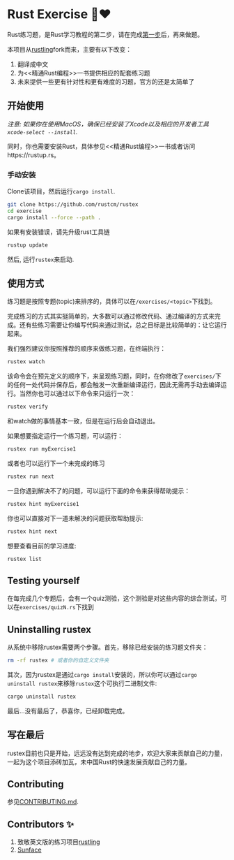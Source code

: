# Rust Exercise 🦀❤️
Rust练习题，是Rust学习教程的第二步，请在完成[第一步](https://mastery.rs)后，再来做题。

本项目从[rustling](https://github.com/rust-lang/rustlings)fork而来，主要有以下改变：
1. 翻译成中文
2. 为<<精通Rust编程>>一书提供相应的配套练习题
3. 未来提供一些更有针对性和更有难度的习题，官方的还是太简单了
   
## 开始使用

_注意: 如果你在使用MacOS，确保已经安装了Xcode以及相应的开发者工具 `xcode-select --install`._

同时，你也需要安装Rust，具体参见<<精通Rust编程>>一书或者访问https://rustup.rs。

### 手动安装
Clone该项目，然后运行`cargo install`.

```bash
git clone https://github.com/rustcm/rustex
cd exercise
cargo install --force --path .
```

如果有安装错误，请先升级rust工具链
```bash
rustup update
```

然后, 运行`rustex`来启动.

## 使用方式

练习题是按照专题(topic)来排序的，具体可以在`/exercises/<topic>`下找到。

完成练习的方式其实挺简单的，大多数可以通过修改代码、通过编译的方式来完成。还有些练习需要让你编写代码来通过测试，总之目标是比较简单的：让它运行起来。

我们强烈建议你按照推荐的顺序来做练习题，在终端执行：

```bash
rustex watch
```
该命令会在预先定义的顺序下，来呈现练习题，同时，在你修改了`exercises/`下的任何一处代码并保存后，都会触发一次重新编译运行，因此无需再手动去编译运行。当然你也可以通过以下命令来只运行一次：

```bash
rustex verify
```

和watch做的事情基本一致，但是在运行后会自动退出。

如果想要指定运行一个练习题，可以运行：

```bash
rustex run myExercise1
```

或者也可以运行下一个未完成的练习

```bash
rustex run next
```

一旦你遇到解决不了的问题，可以运行下面的命令来获得帮助提示：

``` bash
rustex hint myExercise1
```

你也可以直接对下一道未解决的问题获取帮助提示:

``` bash
rustex hint next
```

想要查看目前的学习进度:
```bash
rustex list
```

## Testing yourself
在每完成几个专题后，会有一个quiz测验，这个测验是对这些内容的综合测试，可以在`exercises/quizN.rs`下找到


## Uninstalling rustex

从系统中移除rustex需要两个步骤。首先，移除已经安装的练习题文件夹：

``` bash
rm -rf rustex # 或者你的自定义文件夹
```

其次，因为rustex是通过`cargo install`安装的，所以你可以通过`cargo uninstall rustex`来移除`rustex`这个可执行二进制文件:

``` bash
cargo uninstall rustex
```

最后...没有最后了，恭喜你，已经卸载完成。

## 写在最后
rustex目前也只是开始，远远没有达到完成的地步，欢迎大家来贡献自己的力量，一起为这个项目添砖加瓦，未中国Rust的快速发展贡献自己的力量。


## Contributing

参见[CONTRIBUTING.md](./CONTRIBUTING.md).

## Contributors ✨
1. 致敬英文版的练习项目[rustling](https://github.com/rust-lang/rustlings)
2. [Sunface](https://im.dev)

